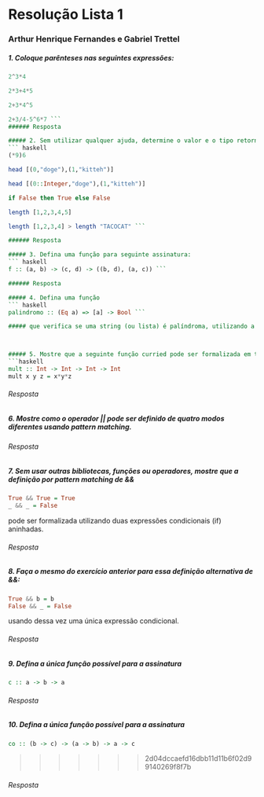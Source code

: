 # Resolução Lista 1
### Arthur Henrique Fernandes e Gabriel Trettel

##### 1. Coloque parênteses nas seguintes expressões:

``` haskell
2^3*4

2*3+4*5

2+3*4^5

2+3/4-5^6*7 ```
###### Resposta

##### 2. Sem utilizar qualquer ajuda, determine o valor e o tipo retornado poressas expressões. Em seguida, utilize oghcipara confirmar a resposta:
``` haskell
(*9)6

head [(0,"doge"),(1,"kitteh")]

head [(0::Integer,"doge"),(1,"kitteh")]

if False then True else False

length [1,2,3,4,5]

length [1,2,3,4] > length "TACOCAT" ```

###### Resposta

##### 3. Defina uma função para seguinte assinatura:
``` haskell
f :: (a, b) -> (c, d) -> ((b, d), (a, c)) ```

###### Resposta

##### 4. Defina uma função
``` haskell
palindromo :: (Eq a) => [a] -> Bool ```

##### que verifica se uma string (ou lista) é palíndroma, utilizando a função reverse.



##### 5. Mostre que a seguinte função curried pode ser formalizada em termos de expressões lambda:
```haskell
mult :: Int -> Int -> Int -> Int
mult x y z = x*y*z
```
###### Resposta

##### 6. Mostre como o operador || pode ser definido de quatro modos diferentes usando pattern matching.

###### Resposta


##### 7. Sem usar outras bibliotecas, funções ou operadores, mostre que a definição por pattern matching de &&
```haskell
True && True = True
_ && _ = False
```
pode ser formalizada utilizando duas expressões condicionais (if) aninhadas.
###### Resposta


##### 8. Faça o mesmo do exercício anterior para essa definição alternativa de &&:
```haskell
True && b = b
False && _ = False
```
usando dessa vez uma única expressão condicional.
###### Resposta


##### 9. Defina a única função possível para a assinatura
```haskell
c :: a -> b -> a
```
###### Resposta


##### 10. Defina a única função possível para a assinatura
```haskell
co :: (b -> c) -> (a -> b) -> a -> c
```
>>>>>>> 2d04dccaefd16dbb11d11b6f02d99140269f8f7b
###### Resposta
